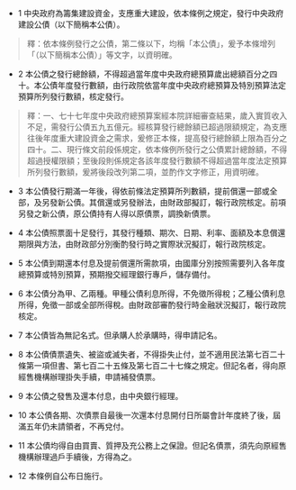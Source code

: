 * 1 中央政府為籌集建設資金，支應重大建設，依本條例之規定，發行中央政府建設公債（以下簡稱本公債）。

> 釋：依本條例發行之公債，第二條以下，均稱「本公債」，爰予本條增列「（以下簡稱本公債）」等文字，以資明確。

* 2 本公債之發行總餘額，不得超過當年度中央政府總預算歲出總額百分之四十。本公債年度發行數額，由行政院依當年度中央政府總預算及特別預算法定預算所列發行數額，核定發行。

> 釋：一、七十七年度中央政府總預算案經本院詳細審查結果，歲入實質收入不足，需發行公債五九五億元。經核算發行總餘額已超過限額規定，為支應往後年度重大建設資金之需求，爰修正本條，提高發行總餘額上限為百分之四十。二、現行條文前段係規定，依本條例所發行之公債累計總餘額，不得超過授權限額；至後段則係規定各該年度發行數額不得超過當年度法定預算所列發行數額，爰將後段改列第二項，並酌作文字修正，用資明確。

* 3 本公債發行期滿一年後，得依前條法定預算所列數額，提前償還一部或全部，及另發新公債。其償還或另發辦法，由財政部擬訂，報行政院核定。前項另發之新公債，原公債持有人得以原債票，調換新債票。

* 4 本公債照票面十足發行，其發行種類、期次、日期、利率、面額及本息償還期限與方法，由財政部分別衡酌發行時之實際狀況擬訂，報行政院核定。

* 5 本公債到期還本付息及提前償還所需款項，由國庫分別按照需要列入各年度總預算或特別預算，預期撥交經理銀行專戶，儲存備付。

* 6 本公債分為甲、乙兩種。甲種公債利息所得，不免徵所得稅；乙種公債利息所得，免徵一部或全部所得稅。由財政部審酌發行時金融狀況擬訂，報行政院核定。

* 7 本公債皆為無記名式。但承購人於承購時，得申請記名。

* 8 本公債債票遺失、被盜或滅失者，不得掛失止付，並不適用民法第七百二十條第一項但書、第七百二十五條及第七百二十七條之規定。但記名者，得向原經售機構辦理掛失手續，申請補發債票。

* 9 本公債之發售及還本付息，由中央銀行經理。

* 10 本公債各期、次債票自最後一次還本付息開付日所屬會計年度終了後，屆滿五年仍未請領者，不再兌付。

* 11 本公債均得自由買賣、質押及充公務上之保證。但記名債票，須先向原經售機構辦理過戶手續後，方得為之。

* 12 本條例自公布日施行。

